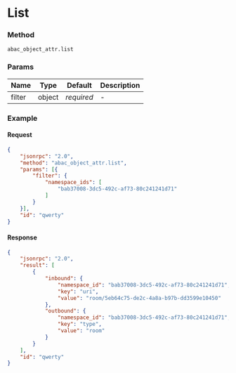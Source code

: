 # List

### Method

```
abac_object_attr.list
```

### Params

Name   | Type   | Default    | Description
-------| ------ | ---------- | ------------------
filter | object | _required_ | -

### Example

#### Request

```json
{
    "jsonrpc": "2.0",
    "method": "abac_object_attr.list",
    "params": [{
        "filter": {
            "namespace_ids": [
                "bab37008-3dc5-492c-af73-80c241241d71"
            ]
        }
    }],
    "id": "qwerty"
}
```

#### Response

```json
{
    "jsonrpc": "2.0",
    "result": [
        {
            "inbound": {
                "namespace_id": "bab37008-3dc5-492c-af73-80c241241d71",
                "key": "uri",
                "value": "room/5eb64c75-de2c-4a8a-b97b-dd3599e10450"
            },
            "outbound": {
                "namespace_id": "bab37008-3dc5-492c-af73-80c241241d71",
                "key": "type",
                "value": "room"
            }
        }
    ],
    "id": "qwerty"
}
```
